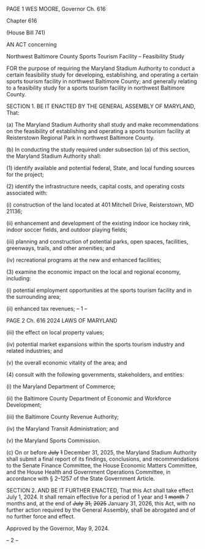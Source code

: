 PAGE 1
WES MOORE, Governor Ch. 616

Chapter 616

(House Bill 741)

AN ACT concerning

Northwest Baltimore County Sports Tourism Facility – Feasibility Study

FOR the purpose of requiring the Maryland Stadium Authority to conduct a certain
feasibility study for developing, establishing, and operating a certain sports tourism
facility in northwest Baltimore County; and generally relating to a feasibility study
for a sports tourism facility in northwest Baltimore County.

SECTION 1. BE IT ENACTED BY THE GENERAL ASSEMBLY OF MARYLAND,
That:

(a) The Maryland Stadium Authority shall study and make recommendations on
the feasibility of establishing and operating a sports tourism facility at Reisterstown
Regional Park in northwest Baltimore County.

(b) In conducting the study required under subsection (a) of this section, the
Maryland Stadium Authority shall:

(1) identify available and potential federal, State, and local funding sources
for the project;

(2) identify the infrastructure needs, capital costs, and operating costs
associated with:

(i) construction of the land located at 401 Mitchell Drive,
Reisterstown, MD 21136;

(ii) enhancement and development of the existing indoor ice hockey
rink, indoor soccer fields, and outdoor playing fields;

(iii) planning and construction of potential parks, open spaces,
facilities, greenways, trails, and other amenities; and

(iv) recreational programs at the new and enhanced facilities;

(3) examine the economic impact on the local and regional economy,
including:

(i) potential employment opportunities at the sports tourism facility
and in the surrounding area;

(ii) enhanced tax revenues;
– 1 –

PAGE 2
Ch. 616 2024 LAWS OF MARYLAND

(iii) the effect on local property values;

(iv) potential market expansions within the sports tourism industry
and related industries; and

(v) the overall economic vitality of the area; and

(4) consult with the following governments, stakeholders, and entities:

(i) the Maryland Department of Commerce;

(ii) the Baltimore County Department of Economic and Workforce
Development;

(iii) the Baltimore County Revenue Authority;

(iv) the Maryland Transit Administration; and

(v) the Maryland Sports Commission.

(c) On or before ~~July~~ ~~1~~ December 31, 2025, the Maryland Stadium Authority shall
submit a final report of its findings, conclusions, and recommendations to the Senate
Finance Committee, the House Economic Matters Committee, and the House Health and
Government Operations Committee, in accordance with § 2–1257 of the State Government
Article.

SECTION 2. AND BE IT FURTHER ENACTED, That this Act shall take effect July
1, 2024. It shall remain effective for a period of 1 year and ~~1~~ ~~month~~ 7 months and, at the
end of ~~July~~ ~~31,~~ ~~2025~~ January 31, 2026, this Act, with no further action required by the
General Assembly, shall be abrogated and of no further force and effect.

Approved by the Governor, May 9, 2024.

– 2 –